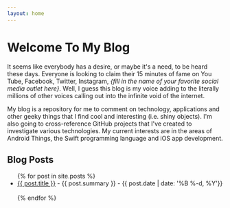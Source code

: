 ```yaml
---
layout: home
---
```


# Welcome To My Blog

It seems like everybody has a desire, or maybe it's a need, to be heard these days. Everyone is looking to claim their 15 minutes of fame on You Tube, Facebook, Twitter, Instagram, _{fill in the name of your favorite social media outlet here}_. Well, I guess this blog is my voice adding to the literally millions of other voices calling out into the infinite void of the internet.

My blog is a repository for me to comment on technology, applications and other geeky things that I find cool and interesting (i.e. shiny objects). I'm also going to cross-reference GitHub projects that I've created to investigate various technologies. My current interests are in the areas of Android Things, the Swift programming language and iOS app development.

## Blog Posts

<ul>
  {% for post in site.posts %}
    <li>
      <a href="{{ post.url }}">{{ post.title }}</a>
      - {{ post.summary }} -&nbsp;{{ post.date | date: '%B %-d, %Y'}}
    </li>
    <br>
  {% endfor %}
</ul>
